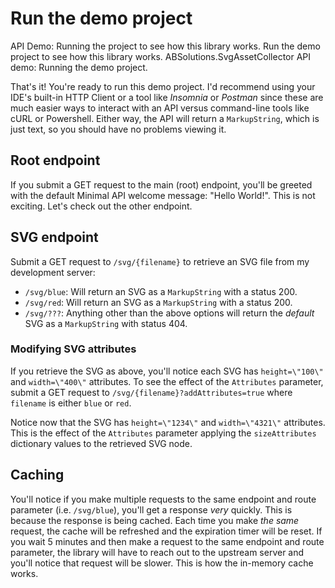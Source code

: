 # Run the demo project

<link-summary>API Demo: Running the project to see how this library works.</link-summary>
<card-summary>Run the demo project to see how this library works.</card-summary>
<web-summary>ABSolutions.SvgAssetCollector API demo: Running the demo project.</web-summary>

That's it! You're ready to run this demo project. I'd recommend using your IDE's built-in HTTP Client or a tool like
*Insomnia* or *Postman* since these are much easier ways to interact with an API versus command-line tools like cURL or
Powershell. Either way, the API will return a `MarkupString`, which is just text, so you should have no problems viewing
it.

## Root endpoint

If you submit a GET request to the main (root) endpoint, you'll be greeted with the default Minimal API welcome
message: "Hello World!". This is not exciting. Let's check out the other endpoint.

## SVG endpoint

Submit a GET request to `/svg/{filename}` to retrieve an SVG file from my development server:

- `/svg/blue`: Will return an SVG as a `MarkupString` with a status 200.
- `/svg/red`: Will return an SVG as a `MarkupString` with a status 200.
- `/svg/???`: Anything other than the above options will return the *default* SVG as a `MarkupString` with status 404.

### Modifying SVG attributes

If you retrieve the SVG as above, you'll notice each SVG has `height=\"100\"` and `width=\"400\"` attributes. To see the
effect of the `Attributes` parameter, submit a GET request to `/svg/{filename}?addAttributes=true` where `filename` is
either `blue` or `red`.

Notice now that the SVG has `height=\"1234\"` and `width=\"4321\"` attributes. This is the effect of the `Attributes`
parameter applying the `sizeAttributes` dictionary values to the retrieved SVG node.

## Caching

You'll notice if you make multiple requests to the same endpoint and route parameter (i.e. `/svg/blue`), you'll get a
response *very* quickly. This is because the response is being cached. Each time you make *the same* request, the cache
will be refreshed and the expiration timer will be reset. If you wait 5 minutes and then make a request to the same
endpoint and route parameter, the library will have to reach out to the upstream server and you'll notice that request
will be slower. This is how the in-memory cache works.
